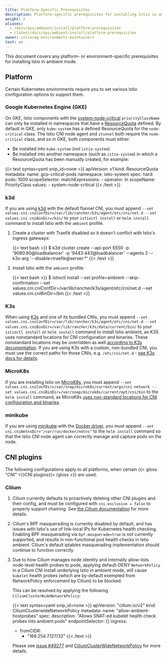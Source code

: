 ```yaml
---
title: Platform-Specific Prerequisites
description: Platform-specific prerequisites for installing Istio in ambient mode.
weight: 2
aliases:
  - /docs/ops/ambient/install/platform-prerequisites
  - /latest/docs/ops/ambient/install/platform-prerequisites  
owner: istio/wg-environments-maintainers
test: no
---
```


This document covers any platform- or environment-specific prerequisites for installing Istio in ambient mode.

## Platform

Certain Kubernetes environments require you to set various Istio configuration options to support them.

### Google Kubernetes Engine (GKE)

On GKE, Istio components with the [system-node-critical](https://kubernetes.io/docs/tasks/administer-cluster/guaranteed-scheduling-critical-addon-pods/) `priorityClassName` can only be installed in namespaces that have a [ResourceQuota](https://kubernetes.io/docs/concepts/policy/resource-quotas/) defined. By default in GKE, only `kube-system` has a defined ResourceQuota for the `node-critical` class. The Istio CNI node agent and `ztunnel` both require the `node-critical` class, and so in GKE, both components must either:

- Be installed into `kube-system` (_not_ `istio-system`)
- Be installed into another namespace (such as `istio-system`) in which a ResourceQuota has been manually created, for example:

{{< text syntax=yaml snip_id=none >}}
apiVersion: v1
kind: ResourceQuota
metadata:
  name: gcp-critical-pods
  namespace: istio-system
spec:
  hard:
    pods: 1000
  scopeSelector:
    matchExpressions:
    - operator: In
      scopeName: PriorityClass
      values:
      - system-node-critical
{{< /text >}}

### k3d

If you are using [k3d](https://k3d.io/) with the default flannel CNI, you must append `--set values.cni.cniConfDir=/var/lib/rancher/k3s/agent/etc/cni/net.d --set values.cni.cniBinDir=/bin/` to your `istioctl install` or `helm install` command to install Istio with the `ambient` profile.

1. Create a cluster with Traefik disabled so it doesn't conflict with Istio's ingress gateways:

    {{< text bash >}}
    $ k3d cluster create --api-port 6550 -p '9080:80@loadbalancer' -p '9443:443@loadbalancer' --agents 2 --k3s-arg '--disable=traefik@server:*'
    {{< /text >}}

1.  Install Istio with the `ambient` profile:

    {{< text bash >}}
    $ istioctl install --set profile=ambient --skip-confirmation  --set values.cni.cniConfDir=/var/lib/rancher/k3s/agent/etc/cni/net.d --set values.cni.cniBinDir=/bin
    {{< /text >}}

### K3s

When using [K3s](https://k3s.io/) and one of its bundled CNIs, you must append `--set values.cni.cniConfDir=/var/lib/rancher/k3s/agent/etc/cni/net.d --set values.cni.cniBinDir=/var/lib/rancher/k3s/data/current/bin/` to your `istioctl install` or `helm install` command to install Istio ambient, as K3S uses nonstandard locations for CNI configuration and binaries. These nonstandard locations may be overridden as well [according to K3s documentation](https://docs.k3s.io/cli/server#k3s-server-cli-help). If you are using K3s with a custom, non-bundled CNI, you must use the correct paths for those CNIs, e.g. `/etc/cni/net.d` - [see K3s docs for details](https://docs.k3s.io/networking/basic-network-options#custom-cni).

### MicroK8s

If you are installing Istio on [MicroK8s](https://microk8s.io/), you must append `--set values.cni.cniConfDir=/var/snap/microk8s/current/args/cni-network --set values.cni.cniBinDir=/var/snap/microk8s/current/opt/cni/bin` to the `helm install` command, as MicroK8s [uses non-standard locations for CNI configuration and binaries](https://microk8s.io/docs/change-cidr).

### minikube

If you are using [minikube](https://kubernetes.io/docs/tasks/tools/install-minikube/) with the [Docker driver](https://minikube.sigs.k8s.io/docs/drivers/docker/),
you must append `--set cni.cniNetnsDir="/var/run/docker/netns"` to the `helm install` command so that the Istio CNI node agent can correctly manage
and capture pods on the node.

## CNI plugins

The following configurations apply to all platforms, when certain {{< gloss "CNI" >}}CNI plugins{{< /gloss >}} are used:

### Cilium

1. Cilium currently defaults to proactively deleting other CNI plugins and their config, and must be configured with
`cni.exclusive = false` to properly support chaining. See [the Cilium documentation](https://docs.cilium.io/en/stable/helm-reference/) for more details.
1. Cilium's BPF masquerading is currently disabled by default, and has issues with Istio's use of link-local IPs for Kubernetes health checking. Enabling BPF masquerading via `bpf.masquerade=true` is not currently supported, and results in non-functional pod health checks in Istio ambient. Cilium's default iptables masquerading implementation should continue to function correctly.
1. Due to how Cilium manages node identity and internally allow-lists node-level health probes to pods,
applying default-DENY `NetworkPolicy` in a Cilium CNI install underlying Istio in ambient mode, will cause `kubelet` health probes (which are by-default exempted from NetworkPolicy enforcement by Cilium) to be blocked.

    This can be resolved by applying the following `CiliumClusterWideNetworkPolicy`:

    {{< text syntax=yaml snip_id=none >}}
    apiVersion: "cilium.io/v2"
    kind: CiliumClusterwideNetworkPolicy
    metadata:
      name: "allow-ambient-hostprobes"
    spec:
      description: "Allows SNAT-ed kubelet health check probes into ambient pods"
      endpointSelector: {}
      ingress:
      - fromCIDR:
        - "169.254.7.127/32"
    {{< /text >}}

    Please see [issue #49277](https://github.com/istio/istio/issues/49277) and [CiliumClusterWideNetworkPolicy](https://docs.cilium.io/en/stable/network/kubernetes/policy/#ciliumclusterwidenetworkpolicy) for more details.
